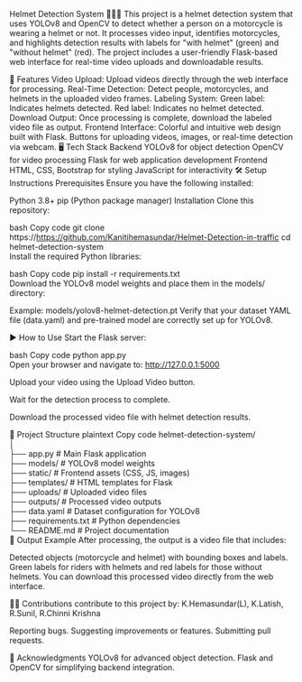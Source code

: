 Helmet Detection System 🚴‍♂️🛵
This project is a helmet detection system that uses YOLOv8 and OpenCV to detect whether a person on a motorcycle is wearing a helmet or not. It processes video input, identifies motorcycles, and highlights detection results with labels for "with helmet" (green) and "without helmet" (red). The project includes a user-friendly Flask-based web interface for real-time video uploads and downloadable results.

🚀 Features
Video Upload: Upload videos directly through the web interface for processing.
Real-Time Detection: Detect people, motorcycles, and helmets in the uploaded video frames.
Labeling System:
Green label: Indicates helmets detected.
Red label: Indicates no helmet detected.
Download Output: Once processing is complete, download the labeled video file as output.
Frontend Interface:
Colorful and intuitive web design built with Flask.
Buttons for uploading videos, images, or real-time detection via webcam.
🖥️ Tech Stack
Backend
YOLOv8 for object detection
OpenCV for video processing
Flask for web application development
Frontend
HTML, CSS, Bootstrap for styling
JavaScript for interactivity
🛠️ Setup Instructions
Prerequisites
Ensure you have the following installed:

Python 3.8+
pip (Python package manager)
Installation
Clone this repository:

bash
Copy code
git clone https://https://github.com/Kanitihemasundar/Helmet-Detection-in-traffic
cd helmet-detection-system  
Install the required Python libraries:

bash
Copy code
pip install -r requirements.txt  
Download the YOLOv8 model weights and place them in the models/ directory:

Example: models/yolov8-helmet-detection.pt
Verify that your dataset YAML file (data.yaml) and pre-trained model are correctly set up for YOLOv8.

▶️ How to Use
Start the Flask server:

bash
Copy code
python app.py  
Open your browser and navigate to:
http://127.0.0.1:5000

Upload your video using the Upload Video button.

Wait for the detection process to complete.

Download the processed video file with helmet detection results.

📂 Project Structure
plaintext
Copy code
helmet-detection-system/  
│  
├── app.py                 # Main Flask application  
├── models/                # YOLOv8 model weights  
├── static/                # Frontend assets (CSS, JS, images)  
├── templates/             # HTML templates for Flask  
├── uploads/               # Uploaded video files  
├── outputs/               # Processed video outputs  
├── data.yaml              # Dataset configuration for YOLOv8  
├── requirements.txt       # Python dependencies  
└── README.md              # Project documentation  
🎉 Output Example
After processing, the output is a video file that includes:

Detected objects (motorcycle and helmet) with bounding boxes and labels.
Green labels for riders with helmets and red labels for those without helmets.
You can download this processed video directly from the web interface.

👩‍💻 Contributions
contribute to this project by: K.Hemasundar(L), K.Latish, R.Sunil, R.Chinni Krishna

Reporting bugs.
Suggesting improvements or features.
Submitting pull requests.


🙌 Acknowledgments
YOLOv8 for advanced object detection.
Flask and OpenCV for simplifying backend integration.
